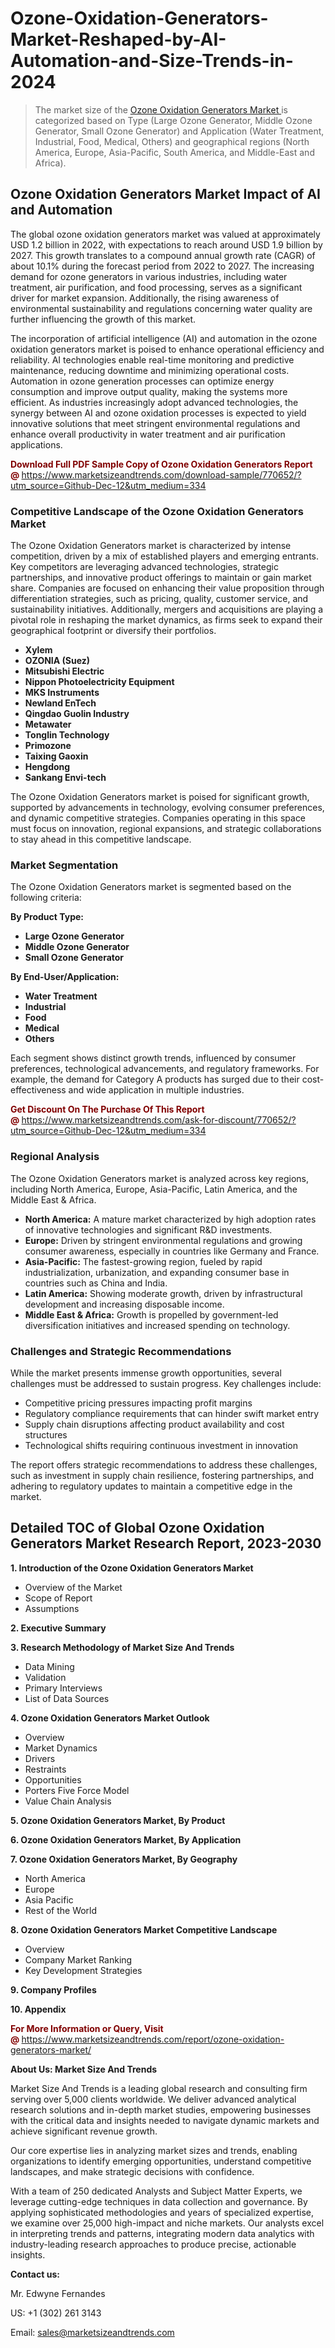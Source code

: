 <H1>Ozone-Oxidation-Generators-Market-Reshaped-by-AI-Automation-and-Size-Trends-in-2024</H1><blockquote><p>The market size of the <a href="https://www.marketsizeandtrends.com/download-sample/770652/?utm_source=Github-Dec-12&amp;utm_medium=334" target="_blank">Ozone Oxidation Generators Market </a>is categorized based on Type (Large Ozone Generator, Middle Ozone Generator, Small Ozone Generator) and Application (Water Treatment, Industrial, Food, Medical, Others) and geographical regions (North America, Europe, Asia-Pacific, South America, and Middle-East and Africa).</p></blockquote><p><h2>Ozone Oxidation Generators Market Impact of AI and Automation</h2><p>The global ozone oxidation generators market was valued at approximately USD 1.2 billion in 2022, with expectations to reach around USD 1.9 billion by 2027. This growth translates to a compound annual growth rate (CAGR) of about 10.1% during the forecast period from 2022 to 2027. The increasing demand for ozone generators in various industries, including water treatment, air purification, and food processing, serves as a significant driver for market expansion. Additionally, the rising awareness of environmental sustainability and regulations concerning water quality are further influencing the growth of this market.</p><p>The incorporation of artificial intelligence (AI) and automation in the ozone oxidation generators market is poised to enhance operational efficiency and reliability. AI technologies enable real-time monitoring and predictive maintenance, reducing downtime and minimizing operational costs. Automation in ozone generation processes can optimize energy consumption and improve output quality, making the systems more efficient. As industries increasingly adopt advanced technologies, the synergy between AI and ozone oxidation processes is expected to yield innovative solutions that meet stringent environmental regulations and enhance overall productivity in water treatment and air purification applications.</p></p><p><strong><span style="color: #800000;">Download Full PDF Sample Copy of Ozone Oxidation Generators Report @</span>&nbsp;</strong><a href="https://www.marketsizeandtrends.com/download-sample/770652/?utm_source=Github-Dec-12&amp;utm_medium=334">https://www.marketsizeandtrends.com/download-sample/770652/?utm_source=Github-Dec-12&amp;utm_medium=334</a></p><h3>Competitive Landscape of the Ozone Oxidation Generators Market</h3><p>The Ozone Oxidation Generators market is characterized by intense competition, driven by a mix of established players and emerging entrants. Key competitors are leveraging advanced technologies, strategic partnerships, and innovative product offerings to maintain or gain market share. Companies are focused on enhancing their value proposition through differentiation strategies, such as pricing, quality, customer service, and sustainability initiatives. Additionally, mergers and acquisitions are playing a pivotal role in reshaping the market dynamics, as firms seek to expand their geographical footprint or diversify their portfolios.</p><p><strong><p><ul><li>Xylem </li><li> OZONIA (Suez) </li><li> Mitsubishi Electric </li><li> Nippon Photoelectricity Equipment </li><li> MKS Instruments </li><li> Newland EnTech </li><li> Qingdao Guolin Industry </li><li> Metawater </li><li> Tonglin Technology </li><li> Primozone </li><li> Taixing Gaoxin </li><li> Hengdong </li><li> Sankang Envi-tech</p></li></ul></p></strong></p><p>The Ozone Oxidation Generators market is poised for significant growth, supported by advancements in technology, evolving consumer preferences, and dynamic competitive strategies. Companies operating in this space must focus on innovation, regional expansions, and strategic collaborations to stay ahead in this competitive landscape.</p><h3>Market Segmentation</h3><p>The Ozone Oxidation Generators market is segmented based on the following criteria:</p><p><strong>By Product Type:</strong></p><p><strong><p><ul><li>Large Ozone Generator </li><li> Middle Ozone Generator </li><li> Small Ozone Generator</p></li></ul></p></strong></p><p><strong>By End-User/Application:</strong></p><p><strong><p><ul><li>Water Treatment </li><li> Industrial </li><li> Food </li><li> Medical </li><li> Others</p></li></ul></p></strong></p><p>Each segment shows distinct growth trends, influenced by consumer preferences, technological advancements, and regulatory frameworks. For example, the demand for Category A products has surged due to their cost-effectiveness and wide application in multiple industries.</p><p><strong><span style="color: #800000;">Get Discount On The Purchase Of This Report @&nbsp;</span></strong><a href="https://www.marketsizeandtrends.com/ask-for-discount/770652/?utm_source=Github-Dec-12&amp;utm_medium=334">https://www.marketsizeandtrends.com/ask-for-discount/770652/?utm_source=Github-Dec-12&amp;utm_medium=334</a></p><h3>Regional Analysis</h3><p>The Ozone Oxidation Generators market is analyzed across key regions, including North America, Europe, Asia-Pacific, Latin America, and the Middle East &amp; Africa.</p><ul><li><strong>North America:</strong> A mature market characterized by high adoption rates of innovative technologies and significant R&amp;D investments.</li><li><strong>Europe:</strong> Driven by stringent environmental regulations and growing consumer awareness, especially in countries like Germany and France.</li><li><strong>Asia-Pacific:</strong> The fastest-growing region, fueled by rapid industrialization, urbanization, and expanding consumer base in countries such as China and India.</li><li><strong>Latin America:</strong> Showing moderate growth, driven by infrastructural development and increasing disposable income.</li><li><strong>Middle East &amp; Africa:</strong> Growth is propelled by government-led diversification initiatives and increased spending on technology.</li></ul><h3>Challenges and Strategic Recommendations</h3><p>While the market presents immense growth opportunities, several challenges must be addressed to sustain progress. Key challenges include:</p><ul><li>Competitive pricing pressures impacting profit margins</li><li>Regulatory compliance requirements that can hinder swift market entry</li><li>Supply chain disruptions affecting product availability and cost structures</li><li>Technological shifts requiring continuous investment in innovation</li></ul><p>The report offers strategic recommendations to address these challenges, such as investment in supply chain resilience, fostering partnerships, and adhering to regulatory updates to maintain a competitive edge in the market.</p><h2>Detailed TOC of Global Ozone Oxidation Generators Market Research Report, 2023-2030</h2><p><strong>1. Introduction of the Ozone Oxidation Generators Market</strong></p><ul><li>Overview of the Market</li><li>Scope of Report</li><li>Assumptions&nbsp;</li></ul><p><strong>2. Executive Summary</strong></p><p><strong>3. Research Methodology of <strong>Market Size And Trends</strong></strong></p><ul><li>Data Mining</li><li>Validation</li><li>Primary Interviews</li><li>List of Data Sources&nbsp;</li></ul><p><strong>4. Ozone Oxidation Generators Market Outlook</strong></p><ul><li>Overview</li><li>Market Dynamics</li><li>Drivers</li><li>Restraints</li><li>Opportunities</li><li>Porters Five Force Model</li><li>Value Chain Analysis&nbsp;</li></ul><p><strong>5. Ozone Oxidation Generators Market, By Product</strong></p><p><strong>6. Ozone Oxidation Generators Market, By Application</strong></p><p><strong>7. Ozone Oxidation Generators Market, By Geography</strong></p><ul><li>North America</li><li>Europe</li><li>Asia Pacific</li><li>Rest of the World&nbsp;</li></ul><p><strong>8. Ozone Oxidation Generators Market Competitive Landscape</strong></p><ul><li>Overview</li><li>Company Market Ranking</li><li>Key Development Strategies&nbsp;</li></ul><p><strong>9. Company Profiles</strong></p><p><strong>10. Appendix</strong></p><p><strong><span style="color: #800000;">For More Information or Query, Visit @&nbsp;</span></strong><a href="https://www.marketsizeandtrends.com/report/ozone-oxidation-generators-market/">https://www.marketsizeandtrends.com/report/ozone-oxidation-generators-market/</a></p><p></p><p><strong>About Us:&nbsp;Market Size And Trends</strong></p><p>Market Size And Trends&nbsp;is a leading global research and consulting firm serving over 5,000 clients worldwide. We deliver advanced analytical research solutions and in-depth market studies, empowering businesses with the critical data and insights needed to navigate dynamic markets and achieve significant revenue growth.</p><p>Our core expertise lies in analyzing market sizes and trends, enabling organizations to identify emerging opportunities, understand competitive landscapes, and make strategic decisions with confidence.</p><p>With a team of 250 dedicated Analysts and Subject Matter Experts, we leverage cutting-edge techniques in data collection and governance. By applying sophisticated methodologies and years of specialized expertise, we examine over 25,000 high-impact and niche markets. Our analysts excel in interpreting trends and patterns, integrating modern data analytics with industry-leading research approaches to produce precise, actionable insights.</p><p><strong>Contact us:</strong></p><p>Mr. Edwyne Fernandes</p><p>US: +1 (302) 261 3143</p><p>Email: <a href="mailto:sales@marketsizeandtrends.com">sales@marketsizeandtrends.com</a>&nbsp;</p>
